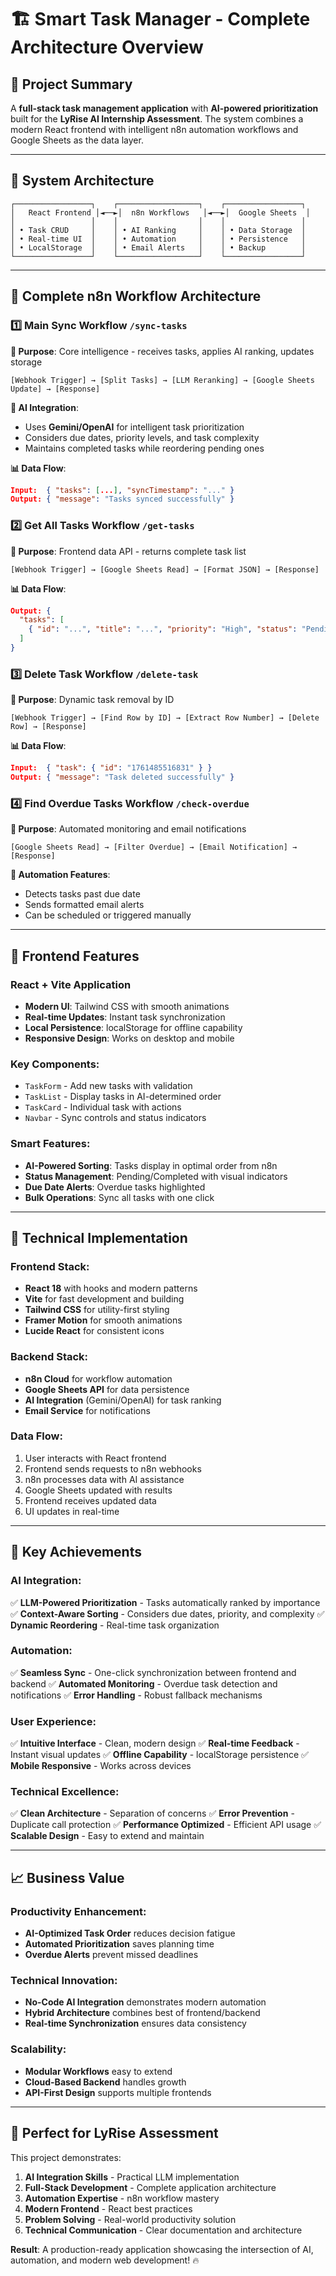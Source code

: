 # 🏗️ Smart Task Manager - Complete Architecture Overview

## 🎯 Project Summary

A **full-stack task management application** with **AI-powered prioritization** built for the **LyRise AI Internship Assessment**. The system combines a modern React frontend with intelligent n8n automation workflows and Google Sheets as the data layer.

---

## 🧩 System Architecture

```
┌─────────────────┐    ┌──────────────────┐    ┌─────────────────┐
│   React Frontend │◄──►│  n8n Workflows   │◄──►│  Google Sheets  │
│                 │    │                  │    │                 │
│ • Task CRUD     │    │ • AI Ranking     │    │ • Data Storage  │
│ • Real-time UI  │    │ • Automation     │    │ • Persistence   │
│ • LocalStorage  │    │ • Email Alerts   │    │ • Backup        │
└─────────────────┘    └──────────────────┘    └─────────────────┘
```

---

## 🔗 Complete n8n Workflow Architecture

### 1️⃣ **Main Sync Workflow** `/sync-tasks`
**🎯 Purpose**: Core intelligence - receives tasks, applies AI ranking, updates storage

```
[Webhook Trigger] → [Split Tasks] → [LLM Reranking] → [Google Sheets Update] → [Response]
```

**🧠 AI Integration**:
- Uses **Gemini/OpenAI** for intelligent task prioritization
- Considers due dates, priority levels, and task complexity
- Maintains completed tasks while reordering pending ones

**📊 Data Flow**:
```json
Input:  { "tasks": [...], "syncTimestamp": "..." }
Output: { "message": "Tasks synced successfully" }
```

### 2️⃣ **Get All Tasks Workflow** `/get-tasks`
**🎯 Purpose**: Frontend data API - returns complete task list

```
[Webhook Trigger] → [Google Sheets Read] → [Format JSON] → [Response]
```

**📊 Data Flow**:
```json
Output: {
  "tasks": [
    { "id": "...", "title": "...", "priority": "High", "status": "Pending" }
  ]
}
```

### 3️⃣ **Delete Task Workflow** `/delete-task`
**🎯 Purpose**: Dynamic task removal by ID

```
[Webhook Trigger] → [Find Row by ID] → [Extract Row Number] → [Delete Row] → [Response]
```

**📊 Data Flow**:
```json
Input:  { "task": { "id": "1761485516831" } }
Output: { "message": "Task deleted successfully" }
```

### 4️⃣ **Find Overdue Tasks Workflow** `/check-overdue`
**🎯 Purpose**: Automated monitoring and email notifications

```
[Google Sheets Read] → [Filter Overdue] → [Email Notification] → [Response]
```

**🔔 Automation Features**:
- Detects tasks past due date
- Sends formatted email alerts
- Can be scheduled or triggered manually

---

## 🎨 Frontend Features

### **React + Vite Application**
- **Modern UI**: Tailwind CSS with smooth animations
- **Real-time Updates**: Instant task synchronization
- **Local Persistence**: localStorage for offline capability
- **Responsive Design**: Works on desktop and mobile

### **Key Components**:
- `TaskForm` - Add new tasks with validation
- `TaskList` - Display tasks in AI-determined order
- `TaskCard` - Individual task with actions
- `Navbar` - Sync controls and status indicators

### **Smart Features**:
- **AI-Powered Sorting**: Tasks display in optimal order from n8n
- **Status Management**: Pending/Completed with visual indicators
- **Due Date Alerts**: Overdue tasks highlighted
- **Bulk Operations**: Sync all tasks with one click

---

## 🔧 Technical Implementation

### **Frontend Stack**:
- **React 18** with hooks and modern patterns
- **Vite** for fast development and building
- **Tailwind CSS** for utility-first styling
- **Framer Motion** for smooth animations
- **Lucide React** for consistent icons

### **Backend Stack**:
- **n8n Cloud** for workflow automation
- **Google Sheets API** for data persistence
- **AI Integration** (Gemini/OpenAI) for task ranking
- **Email Service** for notifications

### **Data Flow**:
1. User interacts with React frontend
2. Frontend sends requests to n8n webhooks
3. n8n processes data with AI assistance
4. Google Sheets updated with results
5. Frontend receives updated data
6. UI updates in real-time

---

## 🚀 Key Achievements

### **AI Integration**:
✅ **LLM-Powered Prioritization** - Tasks automatically ranked by importance
✅ **Context-Aware Sorting** - Considers due dates, priority, and complexity
✅ **Dynamic Reordering** - Real-time task organization

### **Automation**:
✅ **Seamless Sync** - One-click synchronization between frontend and backend
✅ **Automated Monitoring** - Overdue task detection and notifications
✅ **Error Handling** - Robust fallback mechanisms

### **User Experience**:
✅ **Intuitive Interface** - Clean, modern design
✅ **Real-time Feedback** - Instant visual updates
✅ **Offline Capability** - localStorage persistence
✅ **Mobile Responsive** - Works across devices

### **Technical Excellence**:
✅ **Clean Architecture** - Separation of concerns
✅ **Error Prevention** - Duplicate call protection
✅ **Performance Optimized** - Efficient API usage
✅ **Scalable Design** - Easy to extend and maintain

---

## 📈 Business Value

### **Productivity Enhancement**:
- **AI-Optimized Task Order** reduces decision fatigue
- **Automated Prioritization** saves planning time
- **Overdue Alerts** prevent missed deadlines

### **Technical Innovation**:
- **No-Code AI Integration** demonstrates modern automation
- **Hybrid Architecture** combines best of frontend/backend
- **Real-time Synchronization** ensures data consistency

### **Scalability**:
- **Modular Workflows** easy to extend
- **Cloud-Based Backend** handles growth
- **API-First Design** supports multiple frontends

---

## 🎯 Perfect for LyRise Assessment

This project demonstrates:

1. **AI Integration Skills** - Practical LLM implementation
2. **Full-Stack Development** - Complete application architecture
3. **Automation Expertise** - n8n workflow mastery
4. **Modern Frontend** - React best practices
5. **Problem Solving** - Real-world productivity solution
6. **Technical Communication** - Clear documentation and architecture

**Result**: A production-ready application showcasing the intersection of AI, automation, and modern web development! 🔥
